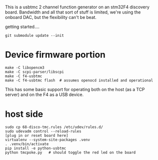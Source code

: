 
This is a usbtmc 2 channel function generator on an stm32F4 discovery board.
Bandwidth and all that sort of stuff is limited, we're using the onboard DAC,
but the flexibility can't be beat.

getting started....

```
git submodule update --init
```

Device firmware portion
=======================
```
make -C libopencm3
make -C scpi-parser/libscpi
make -C f4-usbtmc
make -C f4-usbtmc flash  # assumes openocd installed and operational
```

This has some basic support for operating both on the host (as a TCP server)
and on the F4 as a USB device.

host side
=========
```
sudo cp 68-disco-tmc.rules /etc/udev/rules.d/
sudo udevadm control --reload-rules
[plug in or reset board here]
virtualenv --system-site-packages .venv
. .venv/bin/activate
pip install -e python-usbtmc
python tmcpoke.py   # should toggle the red led on the board
```
